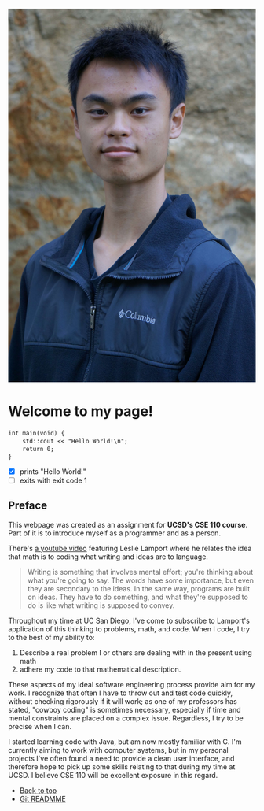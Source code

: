 ![mid shot](./imgs/Ryan%20Lee%20Headshot%20(1).jpg)
# Welcome to my page!
```
int main(void) {
    std::cout << "Hello World!\n";
    return 0;
}
```

- [x] prints "Hello World!"
- [ ] exits with exit code 1

## Preface
This webpage was created as an assignment for **UCSD's CSE 110 course**. Part of it
is to introduce myself as a programmer and as a person.

There's [a youtube video](https://www.youtube.com/watch?v=rkZzg7Vowao)
featuring Leslie Lamport where he relates the idea that math is to coding what 
writing and ideas are to language. 

> Writing is something that involves mental effort; you're thinking about what 
you're going to say. The words have some importance, but even they are 
secondary to the ideas. In the same way, programs are built on ideas. They 
have to do something, and what they're supposed to do is like what writing is 
supposed to convey.

Throughout my time at UC San Diego, I've come to subscribe to Lamport's application
of this thinking to problems, math, and code. When I code, I try to the best of my ability to: 

1. Describe a real problem I or others are dealing with in the present using math
2. adhere my code to that mathematical description.

These aspects of my ideal software engineering process provide aim for my work.
I recognize that often I have to throw out and test code quickly, without checking rigorously
if it will work; as one of my professors has stated, "cowboy coding" is sometimes necessary, 
especially if time and mental constraints are placed on a complex issue. Regardless, I try to be 
precise when I can.

I started learning code with Java, but am now mostly familiar with C. I'm currently aiming to 
work with computer systems, but in my personal projects I've often found a need to provide 
a clean user interface, and therefore hope to pick up some skills relating to that during my 
time at UCSD. I believe CSE 110 will be excellent exposure in this regard.

- [Back to top](#welcome-to-my-page)
- [Git READMME](README.md)
